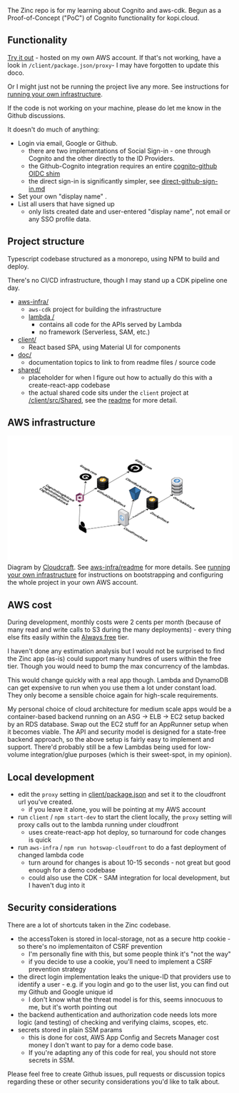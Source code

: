 The Zinc repo is for my learning about Cognito and aws-cdk.
Begun as a Proof-of-Concept ("PoC") of Cognito functionality for 
kopi.cloud.


## Functionality

[Try it out](https://d3q1l9etnq2dqk.cloudfront.net) - hosted on my own AWS 
account.  If that's not working, have a look in `/client/package.json/proxy`- 
I may have forgotten to update this doco.

Or I might just not be running the project live any more.  See instructions for 
[running your own infrastructure](doc/running-own-infra.md).

If the code is not working on your machine, please do let me know in the Github
discussions.

It doesn't do much of anything:
* Login via email, Google or Github.
  * there are two implementations of Social Sign-in - one through Cognito and
  the other directly to the ID Providers.
  * the Github-Cognito integration requires an entire 
    [cognito-github OIDC shim](aws-infra/lambda/doc/cognito-github.md)
  * the direct sign-in is significantly simpler, see
  [direct-github-sign-in.md](aws-infra/lambda/doc/direct-github-sign-in.md)
* Set your own "display name" .
* List all users that have signed up 
  * only lists created date and user-entered "display name", 
  not email or any SSO profile data.


## Project structure

Typescript codebase structured as a monorepo, using NPM to build and deploy.

There's no CI/CD infrastructure, though I may stand up a CDK pipeline one day.

* [aws-infra/](aws-infra)
  * `aws-cdk` project for building the infrastructure
  * [lambda /](aws-infra/lambda)
    * contains all code for the APIs served by Lambda
    * no framework (Serverless, SAM, etc.)
* [client/](client)
  * React based SPA, using Material UI for components 
* [doc/](doc)
  * documentation topics to link to from readme files / source code  
* [shared/](shared)
  * placeholder for when I figure out how to actually do this with a 
    create-react-app codebase
  * the actual shared code sits under the `client` project at  
  [/client/src/Shared](/client/src/Shared), see the [readme](/shared/readme.md) 
  for more detail.  


## AWS infrastructure

![architecture](doc/aws-infra.svg "AWS infrastructure")
Diagram by [Cloudcraft](https://www.cloudcraft.co/).
See [aws-infra/readme](aws-infra/readme.md) for more details.
See [running your own infrastructure](doc/running-own-infra.md) for 
instructions on bootstrapping and configuring the whole project in your own 
AWS account.


## AWS cost

During development, monthly costs were  2 cents per month (because of many
read and write calls to S3 during the many deployments) - every thing else
fits easily within the [Always free](https://aws.amazon.com/free) tier.

I haven't done any estimation analysis but I would not be surprised to find the
Zinc app (as-is) could support many hundres of users within the free tier.
Though you would need to bump the max concurrency of the lambdas.

This would change quickly with a real app though.  Lambda and DynamoDB can get
expensive to run when you use them a lot under constant load.  They only
become a sensible choice again for high-scale requirements.

My personal choice of cloud architecture for medium scale apps would be a
container-based backend running on an ASG -> ELB -> EC2 setup backed by an
RDS database. Swap out the EC2 stuff for an AppRunner setup when it becomes
viable.
The API and security model is designed for a state-free backend approach, so
the above setup is fairly easy to implement and support.
There'd probably still be a few Lambdas being used for low-volume
integration/glue purposes (which is their sweet-spot, in my opinion).


## Local development 
* edit the `proxy` setting in [client/package.json](./client/package.json) and
set it to the cloudfront url you've created.
  * if you leave it alone, you will be pointing at my AWS account
* run `client` / `npm start-dev` to start the client locally, the `proxy` setting 
will proxy calls out to the lambda running under cloudfront
  * uses create-react-app hot deploy, so turnaround for code changes is quick 
* run `aws-infra` / `npm run hotswap-cloudfront` to do a fast deployment of 
changed lambda code
  * turn around for changes is about 10-15 seconds - not great but good enough
  for a demo codebase
  * could also use the CDK - SAM integration for local development, but I 
  haven't dug into it


## Security considerations

There are a lot of shortcuts taken in the Zinc codebase.

* the accessToken is stored in local-storage, not as a secure http cookie - 
  so there's no implementaiton of CSRF prevention
  * I'm personally fine with this, but some people think it's "not the way"
  * if you decide to use a cookie, you'll need to implement a CSRF prevention
  strategy
* the direct login implementation leaks the unique-ID that providers use to
identify a user - e.g. if you login and go to the user list, you can find out
my Github and Google unique id
  * I don't know what the threat model is for this, seems innocuous to me, but
    it's worth pointing out
* the backend authentication and authorization code needs lots more 
  logic (and testing) of checking and verifying claims, scopes, etc.
* secrets stored in plain SSM params
  * this is done for cost, AWS App Config and Secrets Manager cost money I 
  don't want to pay for a demo code base.  
  * If you're adapting any of this code for real, you should not store 
  secrets in SSM.

Please feel free to create Github issues, pull requests or discussion topics 
regarding these or other security considerations you'd like to talk about.
